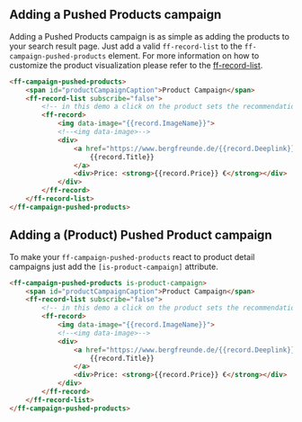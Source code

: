 ## Adding a Pushed Products campaign
Adding a Pushed Products campaign is as simple as adding the products to your search result page. Just add a valid `ff-record-list` to the `ff-campaign-pushed-products` element. For more information on how to customize the product visualization please refer to the [ff-record-list](/api/3.x/ff-record-list).

```html
<ff-campaign-pushed-products>
    <span id="productCampaignCaption">Product Campaign</span>
    <ff-record-list subscribe="false">
        <!-- in this demo a click on the product sets the recommendation product-->
        <ff-record>
            <img data-image="{{record.ImageName}}">
            <!--<img data-image>-->
            <div>
                <a href="https://www.bergfreunde.de/{{record.Deeplink}}" data-action="redirect">
                    {{record.Title}}
                </a>
                <div>Price: <strong>{{record.Price}} €</strong></div>
            </div>
        </ff-record>
    </ff-record-list>
</ff-campaign-pushed-products>
```

## Adding a (Product) Pushed Product campaign
To make your `ff-campaign-pushed-products` react to product detail campaigns just add the `[is-product-campaign]` attribute.

```html
<ff-campaign-pushed-products is-product-campaign>
    <span id="productCampaignCaption">Product Campaign</span>
    <ff-record-list subscribe="false">
        <!-- in this demo a click on the product sets the recommendation product-->
        <ff-record>
            <img data-image="{{record.ImageName}}">
            <!--<img data-image>-->
            <div>
                <a href="https://www.bergfreunde.de/{{record.Deeplink}}" data-action="redirect">
                    {{record.Title}}
                </a>
                <div>Price: <strong>{{record.Price}} €</strong></div>
            </div>
        </ff-record>
    </ff-record-list>
</ff-campaign-pushed-products>
```
